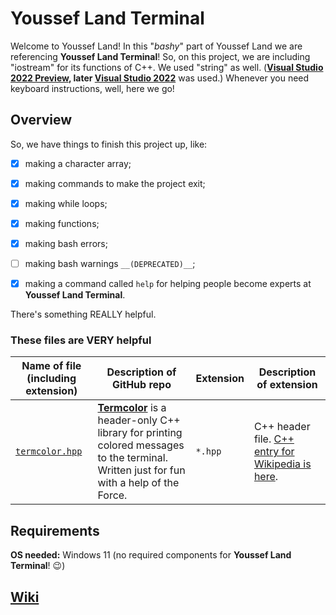 # Youssef Land Terminal
Welcome to Youssef Land! In this "_bashy_" part of Youssef Land we are referencing __Youssef Land Terminal__! So, on this project, we are including "iostream" for its functions of C++. We used "string" as well. (__[Visual Studio 2022 Preview](https://visualstudio.microsoft.com/vs/preview), later [Visual Studio 2022](https://visualstudio.microsoft.com/vs)__ was used.) Whenever you need keyboard instructions, well, here we go!

## Overview
So, we have things to finish this project up, like:

- [x] making a character array;
- [x] making commands to make the project exit;
- [x] making while loops;
- [x] making functions; 
- [x] making bash errors;
- [ ] making bash warnings `__(DEPRECATED)__`;
- [x] making a command called `help` for helping people become experts at __Youssef Land Terminal__.


There's something REALLY helpful.
### These files are VERY helpful
| Name of file (including extension) | Description of GitHub repo | Extension | Description of extension |
| ---------------------------------- | -------------------------- | --------- | ------------------------ |
| [`termcolor.hpp`](https://github.com/ikalnytskyi/termcolor) | __[Termcolor](https://github.com/ikalnytskyi/termcolor)__ is a header-only C++ library for printing colored messages to the terminal. Written just for fun with a help of the Force. | `*.hpp` | C++ header file. [C++ entry for Wikipedia is here](https://en.wikipedia.org/wiki/C%2B%2B). |
## Requirements
__OS needed:__ Windows 11 (no required components for __Youssef Land Terminal__! 😉)
## [Wiki](https://github.com/The-Youssef-Nasr-Company/Youssef-Land-Terminal/wiki)
